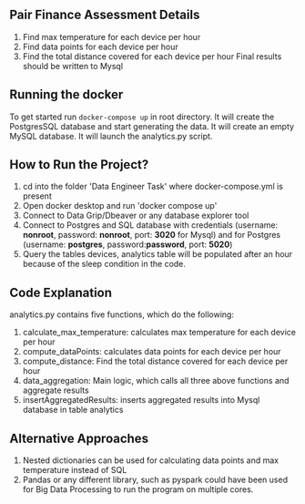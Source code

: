 ## Pair Finance Assessment Details
1. Find max temperature for each device per hour
2. Find data points for each device per hour
3. Find the total distance covered for each device per hour
Final results should be written to Mysql

## Running the docker

To get started run ``` docker-compose up ``` in root directory.
It will create the PostgresSQL database and start generating the data.
It will create an empty MySQL database.
It will launch the analytics.py script. 

## How to Run the Project?
1. cd into the folder 'Data Engineer Task' where docker-compose.yml is present
2. Open docker desktop and run 'docker compose up'
3. Connect to Data Grip/Dbeaver or any database explorer tool
4. Connect to Postgres and SQL database with credentials (username: **nonroot**, password: **nonroot**, port: **3020** for Mysql) and for Postgres (username: **postgres**, password:**password**, port: **5020**)
5. Query the tables devices, analytics table will be populated after an hour because of the sleep condition in the code.

## Code Explanation
analytics.py contains five functions, which do the following:
1. calculate_max_temperature: calculates max temperature for each device per hour
2. compute_dataPoints: calculates data points for each device per hour
3. compute_distance: Find the total distance covered for each device per hour
4. data_aggregation: Main logic, which calls all three above functions and aggregate results
5. insertAggregatedResults: inserts aggregated results into Mysql database in table analytics


## Alternative Approaches
1. Nested dictionaries can be used for calculating data points and max temperature instead of SQL
2. Pandas or any different library, such as pyspark could have been used for Big Data Processing to run the program on multiple cores.
